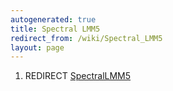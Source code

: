 ```yaml
---
autogenerated: true
title: Spectral LMM5
redirect_from: /wiki/Spectral_LMM5
layout: page
---
```


1.  REDIRECT [SpectralLMM5](SpectralLMM5)
